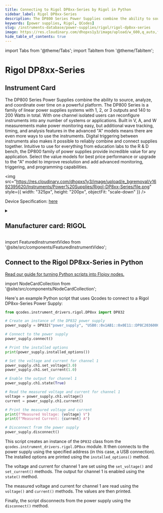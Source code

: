 ```yaml
---
title: Connecting to Rigol DP8xx-Series by Rigol in Python
sidebar_label: Rigol DP8xx-Series
description: The DP800 Series Power Supplies combine the ability to source, analyze, and coordinate over time on a powerful platform. The DP800 Series is a family of linear power supplies systems with 1, 2, or 3 outputs and 140 to 200 Watts in total. With one channel isolated users can reconfigure instruments into any number of systems or applications. Built in V, A, and W measurements make power monitoring easy, but additional wave tracking, timing, and analysis features in the advanced "A" models means there are even more ways to use the instruments. Digital triggering between instruments also makes it possible to reliably combine and connect supplies together. Intuitive to use for everything from education labs to the R & D bench, the DP800 family of power supplies provide incredible value for any application. Select the value models for best price performance or upgrade to the "A" model to improve resolution and add advanced monitoring, triggering, and programming capabilities.
keywords: [power supplies, Rigol, QCodes]
slug: /instruments-database/power-supplies/rigol/rigol-dp8xx-series
image: https://res.cloudinary.com/dhopxs1y3/image/upload/w_600,q_auto,f_auto/e_bgremoval/v1692395620/Instruments/Power%20Supplies/Rigol-DP8xx-Series/file.jpg
hide_table_of_contents: true
---
```


import Tabs from '@theme/Tabs';
import TabItem from '@theme/TabItem';

# Rigol DP8xx-Series

## Instrument Card

<div className="flex">

<div>

The DP800 Series Power Supplies combine the ability to source, analyze, and coordinate over time on a powerful platform. The DP800 Series is a family of linear power supplies systems with 1, 2, or 3 outputs and 140 to 200 Watts in total. With one channel isolated users can reconfigure instruments into any number of systems or applications. Built in V, A, and W measurements make power monitoring easy, but additional wave tracking, timing, and analysis features in the advanced "A" models means there are even more ways to use the instruments. Digital triggering between instruments also makes it possible to reliably combine and connect supplies together. Intuitive to use for everything from education labs to the R & D bench, the DP800 family of power supplies provide incredible value for any application. Select the value models for best price performance or upgrade to the "A" model to improve resolution and add advanced monitoring, triggering, and programming capabilities.

</div>

<img src="https://res.cloudinary.com/dhopxs1y3/image/upload/e_bgremoval/v1692395620/Instruments/Power%20Supplies/Rigol-DP8xx-Series/file.png" style={{ width: "325px", height: "200px", objectFit: "scale-down" }} />

</div>

<div className="flex text-center">

<p>Device Specification: <a target="\_blank" href="https://www.batronix.com/files/Rigol/Labornetzteile/DP800/DP800_-datasheet-2022.pdf">here</a></p>

</div>

<details style={{ marginTop: "15px"}}>
<summary><h2>Manufacturer card: RIGOL</h2></summary>

<img src="https://res.cloudinary.com/dhopxs1y3/image/upload/v1692806170/Instruments/Vendor%20Logos/Rigol.png" style={{ width: "100%", height: "170px",objectFit: "scale-down" }} />

RIGOL Technologies, Inc. specializes in development and production of test and measuring equipment and is one of the fastest growing Chinese companies in this sphere.
RIGOL’s line of products includes [digital storage oscilloscopes](https://www.tmatlantic.com/e-store/index.php?SECTION_ID=227), [function/arbitrary waveform generators](https://www.tmatlantic.com/e-store/index.php?SECTION_ID=230), [digital multimeters](https://www.tmatlantic.com/e-store/index.php?SECTION_ID=233), PC-based devices compatible with LXI standard etc.

<ul>
  <li>Headquarters: Beijing, China</li>
  <li>Yearly Revenue (millions, USD): 23.0</li>
  <li>Vendor Website: <a href="https://www.rigol.com/">here</a></li>
</ul>
</details>

import FeaturedInstrumentVideo from '@site/src/components/FeaturedInstrumentVideo';

<FeaturedInstrumentVideo category='POWER_SUPPLIES' manufacturer='RIGOL'></FeaturedInstrumentVideo>


## Connect to the Rigol DP8xx-Series in Python

[Read our guide for turning Python scripts into Flojoy nodes.](https://docs.flojoy.ai/custom-nodes/creating-custom-node/)

import NodeCardCollection from '@site/src/components/NodeCardCollection';

<Tabs>

<TabItem value="Flojoy" label="Flojoy" className="flojoy-instrument-tabs">

<NodeCardCollection category='POWER_SUPPLIES' manufacturer='RIGOL'></NodeCardCollection>

</TabItem>
<TabItem value="QCodes" label="QCodes">

Here's an example Python script that uses Qcodes to connect to a Rigol DP8xx-Series Power Supply:

```python
from qcodes.instrument_drivers.rigol.DP8xx import DP832

# Create an instance of the DP832 power supply
power_supply = DP832("power_supply", "USB0::0x1AB1::0x0E11::DP8C203600050::INSTR")

# Connect to the power supply
power_supply.connect()

# Print the installed options
print(power_supply.installed_options())

# Set the voltage and current for channel 1
power_supply.ch1.set_voltage(3.0)
power_supply.ch1.set_current(1.0)

# Enable the output for channel 1
power_supply.ch1.state(True)

# Read the measured voltage and current for channel 1
voltage = power_supply.ch1.voltage()
current = power_supply.ch1.current()

# Print the measured voltage and current
print(f"Measured Voltage: {voltage} V")
print(f"Measured Current: {current} A")

# Disconnect from the power supply
power_supply.disconnect()
```

This script creates an instance of the `DP832` class from the `qcodes.instrument_drivers.rigol.DP8xx` module. It then connects to the power supply using the specified address (in this case, a USB connection). The installed options are printed using the `installed_options()` method.

The voltage and current for channel 1 are set using the `set_voltage()` and `set_current()` methods. The output for channel 1 is enabled using the `state()` method.

The measured voltage and current for channel 1 are read using the `voltage()` and `current()` methods. The values are then printed.

Finally, the script disconnects from the power supply using the `disconnect()` method.

</TabItem>
</Tabs>